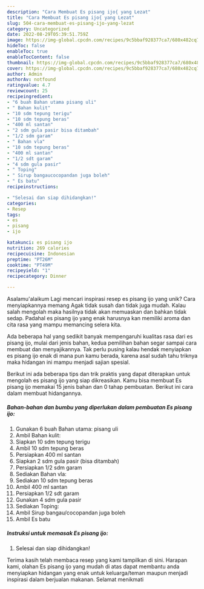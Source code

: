 ```yaml
---
description: "Cara Membuat Es pisang ijo{ yang Lezat"
title: "Cara Membuat Es pisang ijo{ yang Lezat"
slug: 504-cara-membuat-es-pisang-ijo-yang-lezat
category: Uncategorized
date: 2022-08-29T05:39:51.759Z
image: https://img-global.cpcdn.com/recipes/9c5bbaf928377ca7/680x482cq70/es-pisang-ijo-foto-resep-utama.jpg
hideToc: false
enableToc: true
enableTocContent: false
thumbnail: https://img-global.cpcdn.com/recipes/9c5bbaf928377ca7/680x482cq70/es-pisang-ijo-foto-resep-utama.jpg
cover: https://img-global.cpcdn.com/recipes/9c5bbaf928377ca7/680x482cq70/es-pisang-ijo-foto-resep-utama.jpg
author: Admin
authorAv: notfound
ratingvalue: 4.7
reviewcount: 25
recipeingredient:
- "6 buah Bahan utama pisang uli"
- " Bahan kulit"
- "10 sdm tepung terigu"
- "10 sdm tepung beras"
- "400 ml santan"
- "2 sdm gula pasir bisa ditambah"
- "1/2 sdm garam"
- " Bahan vla"
- "10 sdm tepung beras"
- "400 ml santan"
- "1/2 sdt garam"
- "4 sdm gula pasir"
- " Toping"
- " Sirup bangaucocopandan juga boleh"
- " Es batu"
recipeinstructions:

- "Selesai dan siap dihidangkan!"
categories:
- Resep
tags:
- es
- pisang
- ijo

katakunci: es pisang ijo 
nutrition: 269 calories
recipecuisine: Indonesian
preptime: "PT26M"
cooktime: "PT49M"
recipeyield: "1"
recipecategory: Dinner

---
```



Asalamu'alaikum Lagi mencari inspirasi resep es pisang ijo yang unik? Cara menyiapkannya memang Agak tidak susah dan tidak juga mudah. Kalau salah mengolah maka hasilnya tidak akan memuaskan dan bahkan tidak sedap. Padahal es pisang ijo yang enak harusnya kan memiliki aroma dan cita rasa yang mampu memancing selera kita.




Ada beberapa hal yang sedikit banyak mempengaruhi kualitas rasa dari es pisang ijo, mulai dari jenis bahan, kedua pemilihan bahan segar sampai cara membuat dan menyajikannya. Tak perlu pusing kalau hendak menyiapkan es pisang ijo enak di mana pun kamu berada, karena asal sudah tahu triknya maka hidangan ini mampu menjadi sajian spesial.


Berikut ini ada beberapa tips dan trik praktis yang dapat diterapkan untuk mengolah es pisang ijo yang siap dikreasikan. Kamu bisa membuat Es pisang ijo memakai 15 jenis bahan dan 0 tahap pembuatan. Berikut ini cara dalam membuat hidangannya.

<!--inarticleads1-->

##### Bahan-bahan dan bumbu yang diperlukan dalam pembuatan Es pisang ijo:

1. Gunakan 6 buah Bahan utama: pisang uli
1. Ambil  Bahan kulit:
1. Siapkan 10 sdm tepung terigu
1. Ambil 10 sdm tepung beras
1. Persiapkan 400 ml santan
1. Siapkan 2 sdm gula pasir (bisa ditambah)
1. Persiapkan 1/2 sdm garam
1. Sediakan  Bahan vla:
1. Sediakan 10 sdm tepung beras
1. Ambil 400 ml santan
1. Persiapkan 1/2 sdt garam
1. Gunakan 4 sdm gula pasir
1. Sediakan  Toping:
1. Ambil  Sirup bangau/cocopandan juga boleh
1. Ambil  Es batu




<!--inarticleads2-->

##### Instruksi untuk memasak Es pisang ijo:


1. Selesai dan siap dihidangkan!



Terima kasih telah membaca resep yang kami tampilkan di sini. Harapan kami, olahan Es pisang ijo yang mudah di atas dapat membantu anda menyiapkan hidangan yang enak untuk keluarga/teman maupun menjadi inspirasi dalam berjualan makanan. Selamat menikmati
